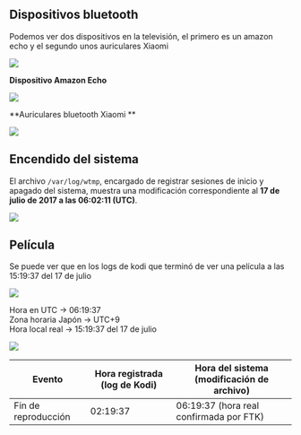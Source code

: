 ## Dispositivos bluetooth

Podemos ver dos dispositivos en la televisión, el primero es un amazon echo y el segundo unos auriculares Xiaomi

![](img/img1.png)

**Dispositivo Amazon Echo**

![](img/img2.png)

**Auriculares bluetooth Xiaomi **

![](img/img3.png)


## Encendido del sistema

El archivo `/var/log/wtmp`, encargado de registrar sesiones de inicio y apagado del sistema, muestra una modificación correspondiente al **17 de julio de 2017 a las 06:02:11 (UTC)**. 

![](img/img4.png)

## Película

Se puede ver que en los logs de kodi que terminó de ver una película a las 15:19:37 del 17 de julio

![](img/img5.png)

Hora en UTC         → 06:19:37  
Zona horaria Japón → UTC+9  
Hora local real     → 15:19:37 del 17 de julio

![](img/img6.png)

| Evento              | Hora registrada (log de Kodi) | Hora del sistema (modificación de archivo) |
| ------------------- | ----------------------------- | ------------------------------------------ |
| Fin de reproducción | 02:19:37                      | 06:19:37 (hora real confirmada por FTK)    |
